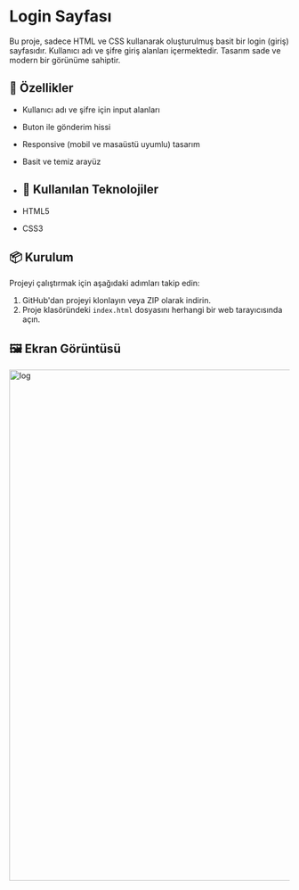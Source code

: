# Login Sayfası

Bu proje, sadece HTML ve CSS kullanarak oluşturulmuş basit bir login (giriş) sayfasıdır. Kullanıcı adı ve şifre giriş alanları içermektedir. Tasarım sade ve modern bir görünüme sahiptir.

## 🚀 Özellikler

- Kullanıcı adı ve şifre için input alanları  
- Buton ile gönderim hissi  
- Responsive (mobil ve masaüstü uyumlu) tasarım  
- Basit ve temiz arayüz

- ## 🔧 Kullanılan Teknolojiler

- HTML5  
- CSS3  

## 📦 Kurulum

Projeyi çalıştırmak için aşağıdaki adımları takip edin:

1. GitHub'dan projeyi klonlayın veya ZIP olarak indirin.
2. Proje klasöründeki `index.html` dosyasını herhangi bir web tarayıcısında açın.


## 🖼️ Ekran Görüntüsü
<img width="1920" height="917" alt="log" src="https://github.com/user-attachments/assets/3fe113a3-a900-4fc2-b414-0cc0bd3fd6a1" />
